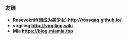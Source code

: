 ### 友链
- **Roseveknif(想成为美少女) http://rossqaq.github.io/**
- **virgiling http://virgiling.wiki**
- **Mia https://blog.miamia.top**